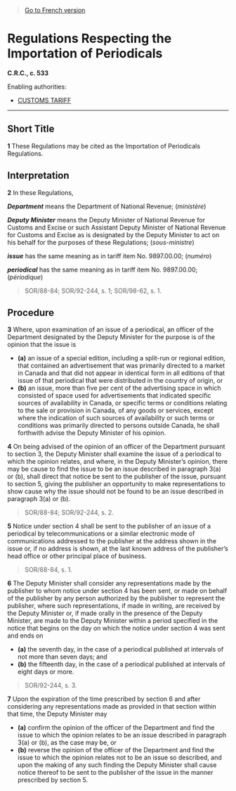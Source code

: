> [Go to French version](/fr/Règlements/Codification%20des%20règlements%20du%20Canada/501-600/C.R.C.,%20ch.%20533.md)

# Regulations Respecting the Importation of Periodicals

**C.R.C., c. 533**

Enabling authorities: 
- [CUSTOMS TARIFF](/en/Acts/Statutes%20of%20Canada/1997/c.%2036.md)

----------



## Short Title


**1** These Regulations may be cited as the Importation of Periodicals Regulations.




## Interpretation


**2** In these Regulations,

***Department*** means the Department of National Revenue; (*ministère*)

***Deputy Minister*** means the Deputy Minister of National Revenue for Customs and Excise or such Assistant Deputy Minister of National Revenue for Customs and Excise as is designated by the Deputy Minister to act on his behalf for the purposes of these Regulations; (*sous-ministre*)

***issue*** has the same meaning as in tariff item No. 9897.00.00; (*numéro*)

***periodical*** has the same meaning as in tariff item No. 9897.00.00; (*périodique*) 
> SOR/88-84; SOR/92-244, s. 1; SOR/98-62, s. 1.





## Procedure


**3** Where, upon examination of an issue of a periodical, an officer of the Department designated by the Deputy Minister for the purpose is of the opinion that the issue is
- **(a)** an issue of a special edition, including a split-run or regional edition, that contained an advertisement that was primarily directed to a market in Canada and that did not appear in identical form in all editions of that issue of that periodical that were distributed in the country of origin, or
- **(b)** an issue, more than five per cent of the advertising space in which consisted of space used for advertisements that indicated specific sources of availability in Canada, or specific terms or conditions relating to the sale or provision in Canada, of any goods or services, except where the indication of such sources of availability or such terms or conditions was primarily directed to persons outside Canada,
he shall forthwith advise the Deputy Minister of his opinion.



**4** On being advised of the opinion of an officer of the Department pursuant to section 3, the Deputy Minister shall examine the issue of a periodical to which the opinion relates, and where, in the Deputy Minister’s opinion, there may be cause to find the issue to be an issue described in paragraph 3(a) or (b), shall direct that notice be sent to the publisher of the issue, pursuant to section 5, giving the publisher an opportunity to make representations to show cause why the issue should not be found to be an issue described in paragraph 3(a) or (b).
> SOR/88-84; SOR/92-244, s. 2.




**5** Notice under section 4 shall be sent to the publisher of an issue of a periodical by telecommunications or a similar electronic mode of communications addressed to the publisher at the address shown in the issue or, if no address is shown, at the last known address of the publisher’s head office or other principal place of business.
> SOR/88-84, s. 1.




**6** The Deputy Minister shall consider any representations made by the publisher to whom notice under section 4 has been sent, or made on behalf of the publisher by any person authorized by the publisher to represent the publisher, where such representations, if made in writing, are received by the Deputy Minister or, if made orally in the presence of the Deputy Minister, are made to the Deputy Minister within a period specified in the notice that begins on the day on which the notice under section 4 was sent and ends on
- **(a)** the seventh day, in the case of a periodical published at intervals of not more than seven days; and
- **(b)** the fifteenth day, in the case of a periodical published at intervals of eight days or more.
> SOR/92-244, s. 3.




**7** Upon the expiration of the time prescribed by section 6 and after considering any representations made as provided in that section within that time, the Deputy Minister may
- **(a)** confirm the opinion of the officer of the Department and find the issue to which the opinion relates to be an issue described in paragraph 3(a) or (b), as the case may be, or
- **(b)** reverse the opinion of the officer of the Department and find the issue to which the opinion relates not to be an issue so described,
and upon the making of any such finding the Deputy Minister shall cause notice thereof to be sent to the publisher of the issue in the manner prescribed by section 5.


